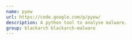 ```yaml
---
name: pyew
url: https://code.google.com/p/pyew/
description: A python tool to analyse malware.
group: blackarch blackarch-malware
---
```

